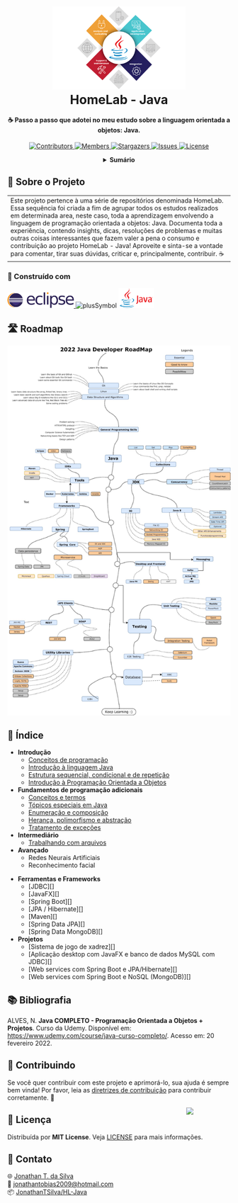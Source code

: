 <!-- LOGO DO PROJETO -->
<h1 align="center">
  <br>
  <a href="https://github.com/JonathanTSilva/HL-Java"><img src="./Images/logo-HL-Java.png" alt="Logo" width="300"></a>
  <br>
  HomeLab - Java
  <br>
</h1>

<h4 align="center">
  
☕ Passo a passo que adotei no meu estudo sobre a linguagem orientada a objetos: Java.
  
</h4>

<!-- SHIELDS DO PROJETO -->
<p align="center">
  <a href="https://github.com/JonathanTSilva/HL-Java/graphs/contributors">
    <img src="https://img.shields.io/github/contributors/JonathanTSilva/HL-Java.svg?style=flat" alt="Contributors">
  </a>
  <a href="https://github.com/JonathanTSilva/HL-Java/network/members">
    <img src="https://img.shields.io/github/forks/JonathanTSilva/HL-Java.svg?style=flat" alt="Members">
  </a>
  <a href="https://github.com/JonathanTSilva/HL-Java/stargazers">
    <img src="https://img.shields.io/github/stars/JonathanTSilva/HL-Java.svg?style=flat" alt="Stargazers">
  </a>
  <a href="https://github.com/JonathanTSilva/HL-Java/issues">
    <img src="https://img.shields.io/github/issues/JonathanTSilva/HL-Java.svg?style=flat" alt="Issues">
  </a>
  <a href="https://github.com/JonathanTSilva/HL-Java/blob/main/LICENSE">
    <img src="https://img.shields.io/github/license/JonathanTSilva/HL-Java.svg?style=flat" alt="License">
  </a>
</p>

<!-- SUMÁRIO -->
<details close="close" align="center">
  <summary><b>Sumário</b></summary>
    <a href="#sobre-o-projeto">Sobre o Projeto</a> |
    <a href="#roadmap">Roadmap</a> |
    <a href="#índice">Índice</a> |
    <a href="#contribuindo">Contribuindo</a> |
    <a href="#licença">Licença</a> |
    <a href="#contato">Contato</a> |
</details>

<!-- CORPO-->
## 📃 Sobre o Projeto

<table>
  <tr>
    <td>
    Este projeto pertence à uma série de repositórios denominada HomeLab. Essa sequência foi criada a fim de agrupar todos os estudos realizados em determinada area, neste caso, toda a aprendizagem envolvendo a linguagem de programação orientada a objetos: Java. Documenta toda a experiência, contendo insights, dicas, resoluções de problemas e muitas outras coisas interessantes que fazem valer a pena o consumo e contribuição ao projeto HomeLab - Java! Aproveite e sinta-se a vontade para comentar, tirar suas dúvidas, criticar e, principalmente, contribuir. ☕
    </td>
  </tr>
</table>

### 🧱 Construído com

<p float="left">
  <a href="https://www.eclipse.org/">
    <img height="35" src="Images/eclipse-logo.png" alt="Eclipse">
  </a>
  <img height="40" src="https://s3.amazonaws.com/static.graphemica.com/glyphs/i300s/000/001/283/original/002B-300x300.png?1275289856" alt="plusSymbol">
  <a href="https://pt.overleaf.com/">
    <img height="45" src="Images/java-logo.png" alt="Java">
  </a>
</p>

## 🛣️ Roadmap

![java_roadmap][java_roadmap]

## 🔎 Índice

- **Introdução**
  - [Conceitos de programação][1]
  - [Introdução à linguagem Java][2]
  - [Estrutura sequencial, condicional e de repetição][3]
  - [Introdução à Programação Orientada a Objetos][4]
- **Fundamentos de programação adicionais**
  - [Conceitos e termos][5]
  - [Tópicos especiais em Java][5]
  - [Enumeração e composição][6]
  - [Herança, polimorfismo e abstração][6]
  - [Tratamento de exceções][7]
- **Intermediário**
  - [Trabalhando com arquivos][8]
- **Avançado**
  - Redes Neurais Artificiais
  - Reconhecimento facial
<!--
- **Programação orientada a objetos e projeto orientado a objetos**
  - [][]
- **Interfaces gráficas Swing e gráficos Java 2D**
  - [][]
- **Estruturas de dados, coleções, lambdas e fluxos**
- **Concorrência; rede**
- **Interfaces gráficas do usuário, imagens gráficas e multimídia JavaFX**
- **Área de trabalho voltada a banco de dados e desenvolvimento WEB**
-->
- **Ferramentas e Frameworks**
  - [JDBC][]
  - [JavaFX][]
  - [Spring Boot][]
  - [JPA / Hibernate][]
  - [Maven][]
  - [Spring Data JPA][]
  - [Spring Data MongoDB][]
- **Projetos**
  - [Sistema de jogo de xadrez][]
  - [Aplicação desktop com JavaFX e banco de dados MySQL com JDBC][]
  - [Web services com Spring Boot e JPA/Hibernate][]
  - [Web services com Spring Boot e NoSQL (MongoDB)][]

## 📚 Bibliografia

ALVES, N. **Java COMPLETO - Programação Orientada a Objetos + Projetos**. Curso da Udemy. Disponível em: https://www.udemy.com/course/java-curso-completo/. Acesso em: 20 fevereiro 2022.

## 🤝 Contribuindo

Se você quer contribuir com este projeto e aprimorá-lo, sua ajuda é sempre bem vinda! Por favor, leia as [diretrizes de contribuição][A] para contribuir corretamente. :tada:

<!-- LICENÇA -->
<a href="https://github.com/JonathanTSilva/HL-Java/blob/main/LICENSE"><img width="100px" src="https://miro.medium.com/max/886/1*C87EjxGeMPrkTuVRVWVg4w.png" align="right" /></a>

## 📝 Licença

Distribuída por **MIT License**. Veja [LICENSE][B] para mais informações.

## 📧 Contato

:globe_with_meridians: [Jonathan T. da Silva][C] <br>
:email: jonathantobias2009@hotmail.com <br>
:package: [JonathanTSilva/HL-Java][D]

<!-- MARKDOWN LINKS -->
<!-- SITES -->
[A]: https://github.com/JonathanTSilva/HL-Java/blob/main/Docs/CONTRIBUTING.md
[B]: https://github.com/JonathanTSilva/HL-Java/blob/main/LICENSE
[C]: https://www.linkedin.com/in/JonathanTSilva/
[D]: https://github.com/JonathanTSilva/HL-Java
[1]: Docs/Articles/conceitosProgramacao.md
[2]: Docs/Articles/introducaoJava.md
[3]: Docs/Articles/estruturasControle.md
[4]: Docs/Articles/introducaoPOO.md
[5]: Docs/Articles/intermediarioPOO.md
[6]: Docs/Articles/avancadoPOO.md
[7]: Docs/Articles/tratamentoExcecao.md
[8]: Docs/Articles/arquivos.md

<!-- IMAGENS -->
[java_roadmap]: Images/java_roadmap.jpeg
